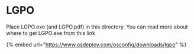 # LGPO

Place LGPO.exe \(and LGPO.pdf\) in this directory.  You can read more about where to get LGPO.exe from this link

{% embed url="https://www.osdeploy.com/osconfig/downloads/lgpo" %}

